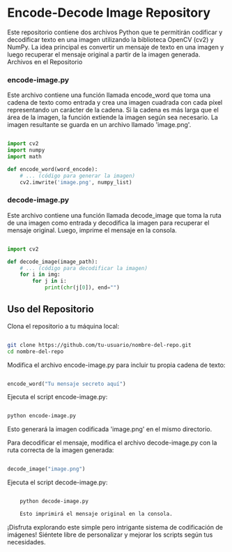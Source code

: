 # Encode-Decode Image Repository

Este repositorio contiene dos archivos Python que te permitirán codificar y decodificar texto en una imagen utilizando la biblioteca OpenCV (cv2) y NumPy. La idea principal es convertir un mensaje de texto en una imagen y luego recuperar el mensaje original a partir de la imagen generada.
Archivos en el Repositorio
### encode-image.py

Este archivo contiene una función llamada encode_word que toma una cadena de texto como entrada y crea una imagen cuadrada con cada píxel representando un carácter de la cadena. Si la cadena es más larga que el área de la imagen, la función extiende la imagen según sea necesario. La imagen resultante se guarda en un archivo llamado 'image.png'.

```python

import cv2
import numpy
import math

def encode_word(word_encode):
    # ... (código para generar la imagen)
    cv2.imwrite('image.png', numpy_list)
```
### decode-image.py

Este archivo contiene una función llamada decode_image que toma la ruta de una imagen como entrada y decodifica la imagen para recuperar el mensaje original. Luego, imprime el mensaje en la consola.

```python

import cv2

def decode_image(image_path):
    # ... (código para decodificar la imagen)
    for i in img:
        for j in i:
            print(chr(j[0]), end="")
```
## Uso del Repositorio

Clona el repositorio a tu máquina local:

```bash

git clone https://github.com/tu-usuario/nombre-del-repo.git
cd nombre-del-repo
```

Modifica el archivo encode-image.py para incluir tu propia cadena de texto:

```python

encode_word("Tu mensaje secreto aquí")
```

Ejecuta el script encode-image.py:

```bash

python encode-image.py
```
Esto generará la imagen codificada 'image.png' en el mismo directorio.

Para decodificar el mensaje, modifica el archivo decode-image.py con la ruta correcta de la imagen generada:

```python

decode_image("image.png")
```
Ejecuta el script decode-image.py:

```bash

    python decode-image.py

    Esto imprimirá el mensaje original en la consola.
```
¡Disfruta explorando este simple pero intrigante sistema de codificación de imágenes! Siéntete libre de personalizar y mejorar los scripts según tus necesidades.

